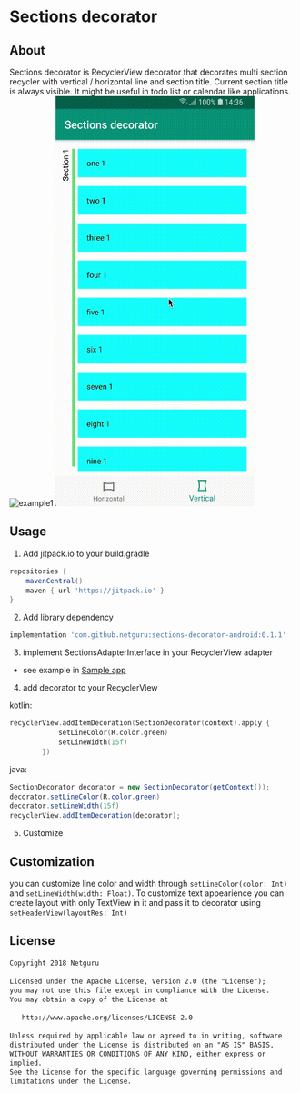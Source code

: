 # Sections decorator

## About
Sections decorator is RecyclerView decorator that decorates multi section recycler with vertical / horizontal line and section title.
Current section title is always visible. It might be useful in todo list or calendar like applications. 
![example1](images/example1.gif) ![example2](images/example2.gif)

## Usage

1. Add jitpack.io to your build.gradle
```groovy
repositories {
    mavenCentral()
    maven { url 'https://jitpack.io' }
}
```
2. Add library dependency
```groovy
implementation 'com.github.netguru:sections-decorator-android:0.1.1'
```
 
3. implement SectionsAdapterInterface in your RecyclerView adapter
 - see example in [Sample app](app/src/main/kotlin/co/netguru/android/sectionsDecoratorDemo/feature/demo/Adapter.kt)

4. add decorator to your RecyclerView  

kotlin:
```kotlin
recyclerView.addItemDecoration(SectionDecorator(context).apply {
            setLineColor(R.color.green)
            setLineWidth(15f)
        })
```
  
java:
```java
SectionDecorator decorator = new SectionDecorator(getContext());
decorator.setLineColor(R.color.green)
decorator.setLineWidth(15f)
recyclerView.addItemDecoration(decorator);
```
5. Customize

## Customization
you can customize line color and width through `setLineColor(color: Int)` and `setLineWidth(width: Float)`.
To customize text appearience you can create layout with only TextView in it and pass it to decorator using 
`setHeaderView(layoutRes: Int)`

## License  
```
Copyright 2018 Netguru

Licensed under the Apache License, Version 2.0 (the "License");
you may not use this file except in compliance with the License.
You may obtain a copy of the License at

   http://www.apache.org/licenses/LICENSE-2.0

Unless required by applicable law or agreed to in writing, software
distributed under the License is distributed on an "AS IS" BASIS,
WITHOUT WARRANTIES OR CONDITIONS OF ANY KIND, either express or implied.
See the License for the specific language governing permissions and
limitations under the License.
```
